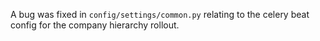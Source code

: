 A bug was fixed in `config/settings/common.py` relating to the celery beat config 
for the company hierarchy rollout.
